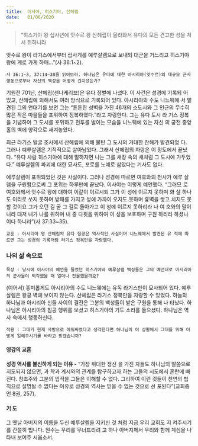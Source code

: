 ```yaml
---
title:  이사야, 히스기야, 산헤립
date:   01/06/2020
---
```


> <p></p>
> “히스기야 왕 십사년에 앗수르 왕 산헤립이 올라와서 유다의 모든 견고한 성을 쳐서 취하니라
앗수르 왕이 라기스에서부터 랍사게를 예루살렘으로 보내되 대군을 거느리고 히스기야 왕에
게로 가게 하매…”(사 36:1~2).

`사 36:1~3, 37:14~38을 읽어보라. 하나님은 유다에 대한 아시리아(앗수르)의 대규모
군사 행동으로부터 자신의 백성을 어떻게 건지셨는가?`

기원전 701년, 산헤립(센나케리브)은 유다 정벌에 나섰다. 이 사건은 성경에 기록되
어 있고, 산헤립에 의해서도 여러 방식으로 기록되어 있다. 아시리아의 수도 니느웨에
서 발견된 그의 연대기를 보면 그는 “튼튼한 성벽을 가진 46개의 소도시와 그 인근의
무수히 많은 작은 마을들을 포위하여 정복하였다.”라고 자랑한다. 그는 유다 도시 라
기스 정복을 기념하여 그 도시를 포위하고 전투를 벌이는 모습을 니느웨에 있는 자신
의 궁전 중앙홀의 벽에 양각으로 새겨놓았다.

최근 라기스 발굴 조사에서 산헤립에 의해 불탄 그 도시의 거대한 잔해가 발견되었
다. 그러나 예루살렘은 기적적으로 살아남았다. 그래서 산헤립의 자랑은 이 정도에서
끝났다. “유다 사람 히스기야에 대해 말하자면 나는 그를 새장 속의 새처럼 그 도시에
가두었다.” 예루살렘의 파괴에 대한 묘사도, 포로를 노예로 삼았다는 기사도 없다.

예루살렘이 포위되었던 것은 사실이다. 그러나 성경에 따르면 여호와의 천사가 예루
살렘을 구원함으로써 그 포위는 하루만에 끝났다. 이사야는 이렇게 예언했다. “그러므
로 여호와께서 앗수르 왕에 대하여 이같이 이르시되 그가 이 성에 이르지 못하며 화
살 하나도 이리로 쏘지 못하며 방패를 가지고 성에 가까이 오지도 못하며 흉벽을 쌓고
치지도 못할 것이요 그가 오던 길 곧 그 길로 돌아가고 이 성에 이르지 못하리라 나 여
호와의 말이니라 대저 내가 나를 위하며 내 종 다윗을 위하여 이 성을 보호하며 구원
하리라 하셨나이다 하니라”(사 37:33~35).

`교훈 : 아시리아 왕 산헤립의 유다 침공은 역사적인 사실이며 니느웨에서 발견된 유
적에 따르면 그는 성경의 기록처럼 라기스 정복만을 자랑했다.`

### 나의 삶 속으로

`묵상 : 당시에 이사야의 예언을 들었던 히스기야와 예루살렘 백성들은 그의 예언대로
아시리아의 군사들이 퇴각했을 때 얼마나 전율했을까요?`

(이어서) 흥미롭게도 아시리아의 수도 니느웨에는 유독 라기스만이 묘사되어 있다.
예루살렘은 왕궁 벽에 보이지 않는다. 산헤립은 라기스 정복만을 자랑할 수 있었다.
하늘의 하나님과 아시리아 신들 사이의 결전은 그분의 백성들이 받은 구원을 통해 나
타났다. 하나님은 아시리아의 침공 행위를 보셨고 히스기야의 기도 소리를 들으셨다.
하나님은 역사 속에서 행동하신다.

`적용 : 그대가 현재 사방으로 에워싸였다고 생각한다면 하나님이 이 상황에서 그대를
위해 어떻게 일해주시기를 바라고 믿겠습니까?`

#### 영감의 교훈

**성경 역사를 불신하게 되는 이유 -** “가장 위대한 정신
을 가진 자들도 하나님의 말씀으로 지도되지 않으면, 과
학과 계시와의 관계를 탐구하고자 하는 그들의 시도에서
혼란에 빠진다. 창조주와 그분의 업적을 그들은 이해할
수 없다. 그리하여 이런 것들이 천연의 법칙으로 설명될
수 없다는 이유로 성경의 역사는 믿을 수 없는 것으로 선
포된다”(교회증언 8권, 257).

#### 기 도

그 옛날 아버지의 이름을
두신 예루살렘을 지키신 것
처럼 지금 우리 교회도 지
켜주시기를 간절히 빕니다.
원수는 우리를 무너뜨리려
고 하나 아버지께서 우리와
함께 계심을 나타내 보여주
시옵소서.